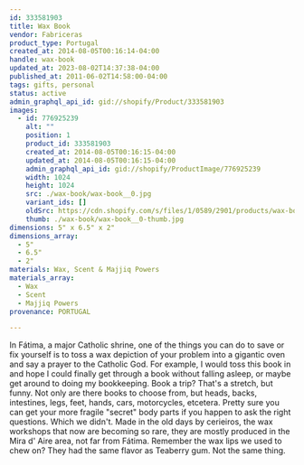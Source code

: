 ```yaml
---
id: 333581903
title: Wax Book
vendor: Fabriceras
product_type: Portugal
created_at: 2014-08-05T00:16:14-04:00
handle: wax-book
updated_at: 2023-08-02T14:37:38-04:00
published_at: 2011-06-02T14:58:00-04:00
tags: gifts, personal
status: active
admin_graphql_api_id: gid://shopify/Product/333581903
images:
  - id: 776925239
    alt: ""
    position: 1
    product_id: 333581903
    created_at: 2014-08-05T00:16:15-04:00
    updated_at: 2014-08-05T00:16:15-04:00
    admin_graphql_api_id: gid://shopify/ProductImage/776925239
    width: 1024
    height: 1024
    src: ./wax-book/wax-book__0.jpg
    variant_ids: []
    oldSrc: https://cdn.shopify.com/s/files/1/0589/2901/products/wax-book_1.jpeg?v=1407212175
    thumb: ./wax-book/wax-book__0-thumb.jpg
dimensions: 5" x 6.5" x 2"
dimensions_array:
  - 5"
  - 6.5"
  - 2"
materials: Wax, Scent & Majjiq Powers
materials_array:
  - Wax
  - Scent
  - Majjiq Powers
provenance: PORTUGAL

---
```


In Fátima, a major Catholic shrine, one of the things you can do to save or fix yourself is to toss a wax depiction of your problem into a gigantic oven and say a prayer to the Catholic God. For example, I would toss this book in and hope I could finally get through a book without falling asleep, or maybe get around to doing my bookkeeping. Book a trip? That's a stretch, but funny. Not only are there books to choose from, but heads, backs, intestines, legs, feet, hands, cars, motorcycles, etcetera. Pretty sure you can get your more fragile "secret" body parts if you happen to ask the right questions. Which we didn't. Made in the old days by cerieiros, the wax workshops that now are becoming so rare, they are mostly produced in the Mira d' Aire area, not far from Fátima. Remember the wax lips we used to chew on? They had the same flavor as Teaberry gum. Not the same thing.